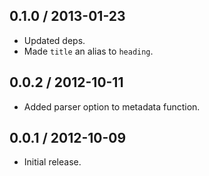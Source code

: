 0.1.0 / 2013-01-23
------------------
* Updated deps.
* Made `title` an alias to `heading`.

0.0.2 / 2012-10-11
------------------
* Added parser option to metadata function.

0.0.1 / 2012-10-09
------------------
* Initial release.
